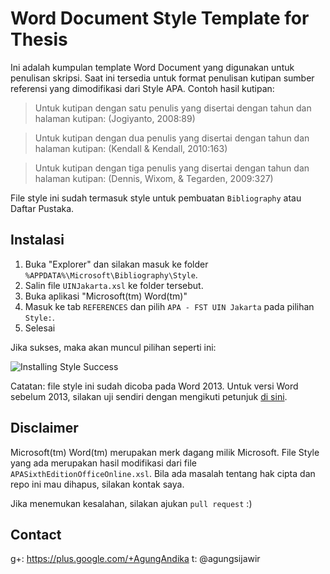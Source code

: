 # Word Document Style Template for Thesis
Ini adalah kumpulan template Word Document yang digunakan untuk penulisan skripsi. Saat ini tersedia untuk format penulisan kutipan sumber referensi yang dimodifikasi dari Style APA.
Contoh hasil kutipan:
> Untuk kutipan dengan satu penulis yang disertai dengan tahun dan halaman kutipan:
> (Jogiyanto, 2008:89)

> Untuk kutipan dengan dua penulis yang disertai dengan tahun dan halaman kutipan:
> (Kendall & Kendall, 2010:163)

> Untuk kutipan dengan tiga penulis yang disertai dengan tahun dan halaman kutipan: 
> (Dennis, Wixom, & Tegarden, 2009:327)

File style ini sudah termasuk style untuk pembuatan `Bibliography` atau Daftar Pustaka.

## Instalasi
 1. Buka "Explorer" dan silakan masuk ke folder `%APPDATA%\Microsoft\Bibliography\Style`.
 2. Salin file `UINJakarta.xsl` ke folder tersebut.
 3. Buka aplikasi "Microsoft(tm) Word(tm)"
 4. Masuk ke tab `REFERENCES` dan pilih `APA - FST UIN Jakarta` pada pilihan `Style:`.
 5. Selesai

Jika sukses, maka akan muncul pilihan seperti ini:

![Installing Style Success](http://i.imgbox.com/O7OpI1SH.png)

Catatan: file style ini sudah dicoba pada Word 2013. Untuk versi Word sebelum 2013, silakan uji sendiri dengan mengikuti petunjuk [di sini][1].

## Disclaimer
Microsoft(tm) Word(tm) merupakan merk dagang milik Microsoft. File Style yang ada merupakan hasil modifikasi dari file `APASixthEditionOfficeOnline.xsl`. Bila ada masalah tentang hak cipta dan repo ini mau dihapus, silakan kontak saya.

Jika menemukan kesalahan, silakan ajukan `pull request` :)

## Contact
g+: https://plus.google.com/+AgungAndika
t: @agungsijawir

[1]:https://msdn.microsoft.com/en-us/library/office/jj851016.aspx#Biblio_BuildBasicStyle "How to: Create Custom Bibliography Styles"
